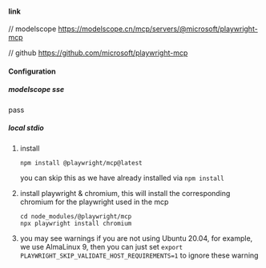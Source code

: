 
#### link
// modelscope
https://modelscope.cn/mcp/servers/@microsoft/playwright-mcp

// github
https://github.com/microsoft/playwright-mcp

#### Configuration
##### modelscope sse
pass

##### local stdio
1. install
    ```
    npm install @playwright/mcp@latest
    ```
    you can skip this as we have already installed via `npm install`

2. install playwright & chromium, this will install the corresponding chromium for the playwright used in the mcp
    ```
    cd node_modules/@playwright/mcp
    npx playwright install chromium
    ```

3. you may see warnings if you are not using Ubuntu 20.04, for example, we use AlmaLinux 9, then you can just set `export PLAYWRIGHT_SKIP_VALIDATE_HOST_REQUIREMENTS=1` to ignore these warning